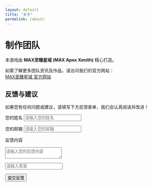 ```yaml
---
layout: default
title: "关于"
permalink: /about/
---
```


# 制作团队

本游戏由 **MAX至臻星域 (MAX Apex Xenith)** 精心打造。  

如需了解更多团队资讯及作品，请访问我们的官方网站：  
<a class="button" href="https://max-a-x.github.io/" target="_blank">MAX至臻星域 官方网站</a>

## 反馈与建议

如果您有任何问题或建议，请填写下方反馈表单，我们会认真阅读并改进！

<form id="feedback-form" action="https://formspree.io/f/xzzdlyyv" method="POST">
  <label for="name">您的姓名</label>
  <input type="text" id="name" name="name" placeholder="请输入您的姓名" required>

  <label for="email">您的邮箱</label>
  <input type="email" id="email" name="_replyto" placeholder="请输入您的邮箱" required>

  <label for="message">反馈内容</label>
  <textarea id="message" name="message" placeholder="请输入您的反馈内容" required></textarea>

  <!-- 自定义验证码 -->
  <div id="custom-captcha">
    <p id="captcha-question"></p>
    <input type="text" id="captcha-answer" name="captcha_answer" placeholder="请输入答案" required>
  </div>

  <button type="submit" class="button">提交反馈</button>
</form>

<script>
// 自定义验证码生成与验证
document.addEventListener("DOMContentLoaded", function() {
    var a = Math.floor(Math.random() * 10) + 1;
    var b = Math.floor(Math.random() * 10) + 1;
    var answer = a + b;
    document.getElementById("captcha-question").innerText = "请回答: " + a + " + " + b + " = ?";
    
    document.getElementById("feedback-form").addEventListener("submit", function(e) {
        var userAnswer = document.getElementById("captcha-answer").value;
        if (parseInt(userAnswer) !== answer) {
            e.preventDefault();
            alert("验证码答案错误，请重新尝试。");
        }
    });
});
</script>
